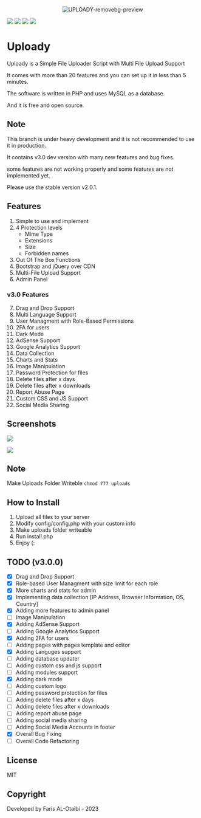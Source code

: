 <div align="center">
   <img src="https://i.ibb.co/qMSh4gN/UPLOADY-removebg-preview.png" alt="UPLOADY-removebg-preview" border="0">
</div>

![](https://img.shields.io/github/license/farisc0de/Uploady) ![](https://img.shields.io/github/v/release/farisc0de/Uploady) ![](https://img.shields.io/github/repo-size/farisc0de/Uploady) ![](https://img.shields.io/badge/PHP-777BB4?style=for-the-badge&logo=php&logoColor=white)

# Uploady

Uploady is a Simple File Uploader Script with Multi File Upload Support

It comes with more than 20 features and you can set up it in less than 5 minutes.

The software is written in PHP and uses MySQL as a database.

And it is free and open source.

## Note

This branch is under heavy development and it is not recommended to use it in production.

It contains v3.0 dev version with many new features and bug fixes.

some features are not working properly and some features are not implemented yet.

Please use the stable version v2.0.1.

## Features

1. Simple to use and implement
2. 4 Protection levels
   - Mime Type
   - Extensions
   - Size
   - Forbidden names
3. Out Of The Box Functions
4. Bootstrap and jQuery over CDN
5. Multi-File Upload Support
6. Admin Panel

### v3.0 Features

7. Drag and Drop Support
8. Multi Language Support
9. User Managment with Role-Based Permissions
10. 2FA for users
11. Dark Mode
12. AdSense Support
13. Google Analytics Support
14. Data Collection
15. Charts and Stats
16. Image Manipulation
17. Password Protection for files
18. Delete files after x days
19. Delete files after x downloads
20. Report Abuse Page
21. Custom CSS and JS Support
22. Social Media Sharing

## Screenshots

![](https://i.ibb.co/D7yGNTp/Web-capture-23-4-2023-52641-192-168-1-4.jpg)

![](https://i.ibb.co/hRbJxG9/Web-capture-20-4-2023-1035-localhost.jpg)

## Note

Make Uploads Folder Writeble `chmod 777 uploads`

## How to Install

1. Upload all files to your server
2. Modify config/config.php with your custom info
3. Make uploads folder writeable
4. Run install.php
5. Enjoy (:

## TODO (v3.0.0)

- [x] Drag and Drop Support
- [x] Role-based User Managment with size limit for each role
- [x] More charts and stats for admin
- [x] Implementing data collection [IP Address, Browser Information, OS, Country]
- [x] Adding more features to admin panel
- [ ] Image Manipulation
- [x] Adding AdSense Support
- [ ] Adding Google Analytics Support
- [x] Adding 2FA for users
- [ ] Adding pages with pages template and editor
- [x] Adding Languges support
- [ ] Adding database updater
- [ ] Adding custom css and js support
- [ ] Adding modules support
- [x] Adding dark mode
- [ ] Adding custom logo
- [ ] Adding password protection for files
- [ ] Adding delete files after x days
- [ ] Adding delete files after x downloads
- [ ] Adding report abuse page
- [ ] Adding social media sharing
- [ ] Adding Social Media Accounts in footer
- [x] Overall Bug Fixing
- [ ] Overall Code Refactoring

## License

MIT

## Copyright

Developed by Faris AL-Otaibi - 2023
